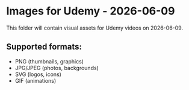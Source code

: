 # Images for Udemy - 2026-06-09

This folder will contain visual assets for Udemy videos on 2026-06-09.

## Supported formats:
- PNG (thumbnails, graphics)
- JPG/JPEG (photos, backgrounds)
- SVG (logos, icons)
- GIF (animations)
